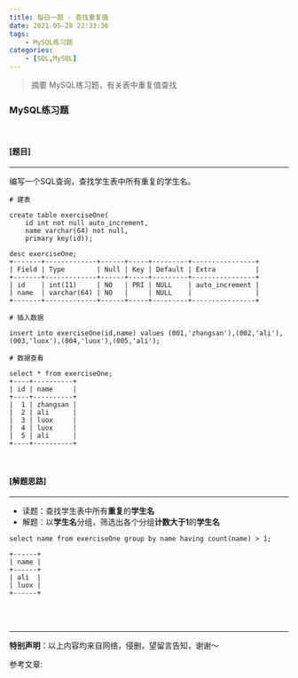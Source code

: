 ```yaml
---
title: 每日一题 - 查找重复值
date: 2021-05-28 22:33:36
tags:
    - MySQL练习题
categories:
    - [SQL,MySQL]
---
```


> 摘要
MySQL练习题，有关表中重复值查找
<!-- more -->

### MySQL练习题

<br>

#### [题目]

---

编写一个SQL查询，查找学生表中所有重复的学生名。

```mysql
# 建表

create table exerciseOne(
	id int not null auto_increment,
	name varchar(64) not null,
	primary key(id));

desc exerciseOne;
+-------+-------------+------+-----+---------+----------------+
| Field | Type        | Null | Key | Default | Extra          |
+-------+-------------+------+-----+---------+----------------+
| id    | int(11)     | NO   | PRI | NULL    | auto_increment |
| name  | varchar(64) | NO   |     | NULL    |                |
+-------+-------------+------+-----+---------+----------------+

# 插入数据

insert into exerciseOne(id,name) values (001,'zhangsan'),(002,'ali'),(003,'luox'),(004,'luox'),(005,'ali');

# 数据查看

select * from exerciseOne;
+----+----------+
| id | name     |
+----+----------+
|  1 | zhangsan |
|  2 | ali      |
|  3 | luox     |
|  4 | luox     |
|  5 | ali      |
+----+----------+

```

<br>

#### [解题思路]

---

- 读题：查找学生表中所有**重复**的**学生名**
- 解题：以**学生名**分组，筛选出各个分组**计数大于1**的**学生名**



```mysql
select name from exerciseOne group by name having count(name) > 1;

+------+
| name |
+------+
| ali  |
| luox |
+------+
```

<br>
<br>

---
**特别声明**：以上内容均来自网络，侵删，望留言告知，谢谢～


参考文章:  
